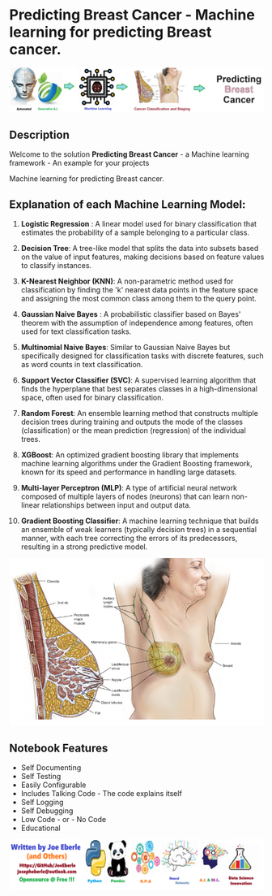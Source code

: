 
# Predicting Breast Cancer - Machine learning for predicting Breast cancer.

![Code Logo](code.png)
## Description

Welcome to the solution **Predicting Breast Cancer** - a Machine learning framework - An example for your projects

Machine learning for predicting Breast cancer.
    
## Explanation of each Machine Learning Model:

1. **Logistic Regression** : A linear model used for binary classification that estimates the probability of a sample belonging to a particular class.

2. **Decision Tree**: A tree-like model that splits the data into subsets based on the value of input features, making decisions based on feature values to classify instances.

3. **K-Nearest Neighbor (KNN)**: A non-parametric method used for classification by finding the 'k' nearest data points in the feature space and assigning the most common class among them to the query point.

4. **Gaussian Naive Bayes** : A probabilistic classifier based on Bayes' theorem with the assumption of independence among features, often used for text classification tasks.

5. **Multinomial Naive Bayes**: Similar to Gaussian Naive Bayes but specifically designed for classification tasks with discrete features, such as word counts in text classification.

6. **Support Vector Classifier (SVC)**: A supervised learning algorithm that finds the hyperplane that best separates classes in a high-dimensional space, often used for binary classification.

7. **Random Forest**: An ensemble learning method that constructs multiple decision trees during training and outputs the mode of the classes (classification) or the mean prediction (regression) of the individual trees.

8. **XGBoost**: An optimized gradient boosting library that implements machine learning algorithms under the Gradient Boosting framework, known for its speed and performance in handling large datasets.

9. **Multi-layer Perceptron (MLP)**: A type of artificial neural network composed of multiple layers of nodes (neurons) that can learn non-linear relationships between input and output data.

10. **Gradient Boosting Classifier**: A machine learning technique that builds an ensemble of weak learners (typically decision trees) in a sequential manner, with each tree correcting the errors of its predecessors, resulting in a strong predictive model.


![Code Logo](sample.png)




## Notebook Features
- Self Documenting 
- Self Testing 
- Easily Configurable
- Includes Talking Code - The code explains itself
- Self Logging 
- Self Debugging 
- Low Code - or - No Code
- Educational 
    
![Code Logo](developer.png)
    